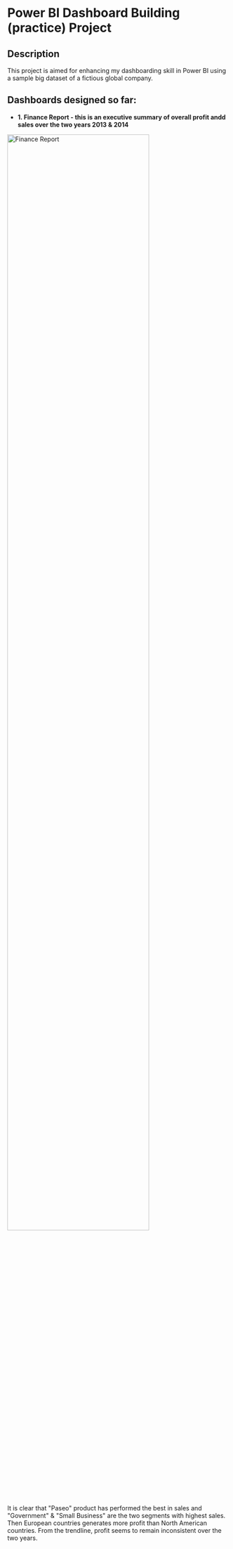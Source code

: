 
<h1> Power BI Dashboard Building (practice) Project </h1>

<h2>Description</h2>
This project is aimed for enhancing my dashboarding skill in Power BI using a sample big dataset of a fictious global company.
<br />

<h2>Dashboards designed so far: </h2>

- <b>1. Finance Report - this is an executive summary of overall profit andd sales over the two years 2013 & 2014 </b>

<img src="https://i.imgur.com/QByqqTv.png" height="80%" width="80%" alt="Finance Report"/>
<br />
It is clear that "Paseo" product has performed the best in sales and "Government" & "Small Business" are the two segments with highest sales. Then European countries generates more profit than North American countries. From the trendline, profit seems to remain inconsistent over the two years.


<!--
 ```diff
- text in red
+ text in green
! text in orange
# text in gray
@@ text in purple (and bold)@@
```
--!>
